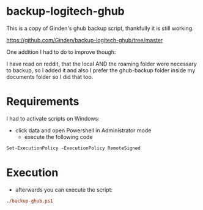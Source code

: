 # backup-logitech-ghub
This is a copy of Ginden's ghub backup script, thankfully it is still working.

https://github.com/Ginden/backup-logitech-ghub/tree/master

One addition I had to do to improve though:

I have read on reddit, that the local AND the roaming folder were necessary to backup, so I added it and also I prefer the ghub-backup folder inside my documents folder so I did that too.

# Requirements

I had to activate scripts on Windows:

- click data and open Powershell in Administrator mode
  - execute the following code

```ps
Set-ExecutionPolicy -ExecutionPolicy RemoteSigned
```

# Execution

- afterwards you can execute the script:

```ps
./backup-ghub.ps1
```
